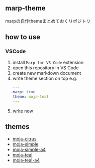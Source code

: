 ## marp-theme

marpの自作themeまとめておくリポジトリ

## how to use

### VSCode
1. install `Marp for VS Code` extension
1. open this repository in VS Code
1. create new markdown document
1. write theme section on top
   e.g.
   ```yaml
   ---
   marp: true
   theme: moja-teal
   ---
   ```
1. write now

## themes

* [moja-citrus](https://s10akir.github.io/marp-theme/moja-citrus)
* [moja-simple](https://s10akir.github.io/marp-theme/moja-simple)
* [moja-simple-a4](https://s10akir.github.io/marp-theme/moja-simple-a4)
* [moja-teal](https://s10akir.github.io/marp-theme/moja-teal)
* [moja-teal-a4](https://s10akir.github.io/marp-theme/moja-teal-a4)

